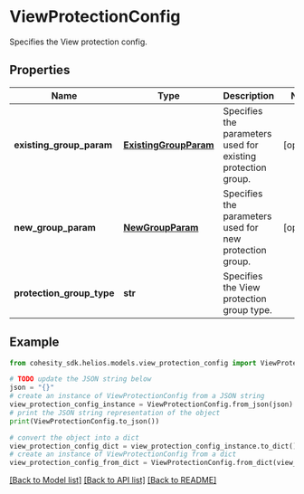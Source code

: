 # ViewProtectionConfig

Specifies the View protection config.

## Properties

Name | Type | Description | Notes
------------ | ------------- | ------------- | -------------
**existing_group_param** | [**ExistingGroupParam**](ExistingGroupParam.md) | Specifies the parameters used for existing protection group. | [optional] 
**new_group_param** | [**NewGroupParam**](NewGroupParam.md) | Specifies the parameters used for new protection group. | [optional] 
**protection_group_type** | **str** | Specifies the View protection group type. | 

## Example

```python
from cohesity_sdk.helios.models.view_protection_config import ViewProtectionConfig

# TODO update the JSON string below
json = "{}"
# create an instance of ViewProtectionConfig from a JSON string
view_protection_config_instance = ViewProtectionConfig.from_json(json)
# print the JSON string representation of the object
print(ViewProtectionConfig.to_json())

# convert the object into a dict
view_protection_config_dict = view_protection_config_instance.to_dict()
# create an instance of ViewProtectionConfig from a dict
view_protection_config_from_dict = ViewProtectionConfig.from_dict(view_protection_config_dict)
```
[[Back to Model list]](../README.md#documentation-for-models) [[Back to API list]](../README.md#documentation-for-api-endpoints) [[Back to README]](../README.md)


